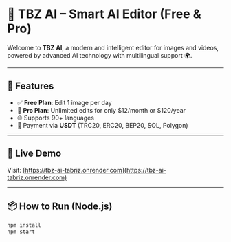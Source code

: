 # 🚀 TBZ AI – Smart AI Editor (Free & Pro)

Welcome to **TBZ AI**, a modern and intelligent editor for images and videos, powered by advanced AI technology with multilingual support 🌍.

---

## 🌟 Features

- ✅ **Free Plan**: Edit 1 image per day
- 💎 **Pro Plan**: Unlimited edits for only $12/month or $120/year
- 🌐 Supports 90+ languages
- 💸 Payment via **USDT** (TRC20, ERC20, BEP20, SOL, Polygon)

---

## 🔗 Live Demo

Visit: [https://tbz-ai-tabriz.onrender.com](https://tbz-ai-tabriz.onrender.com)

---

## 📦 How to Run (Node.js)

```bash
npm install
npm start
